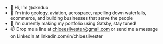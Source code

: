 - 👋 Hi, I’m @cknduo
- 👀 I'm into geology, aviation, aerospace, rapelling down waterfalls, ecommerce, and building businesses that serve the people
- 🌱 I’m currently making my portfolio using Gatsby, stay tuned!
- 📫 Drop me a line at chloeesilvester@gmail.com or send me a message on LinkedIn at linkedin.com/in/chloesilvester

